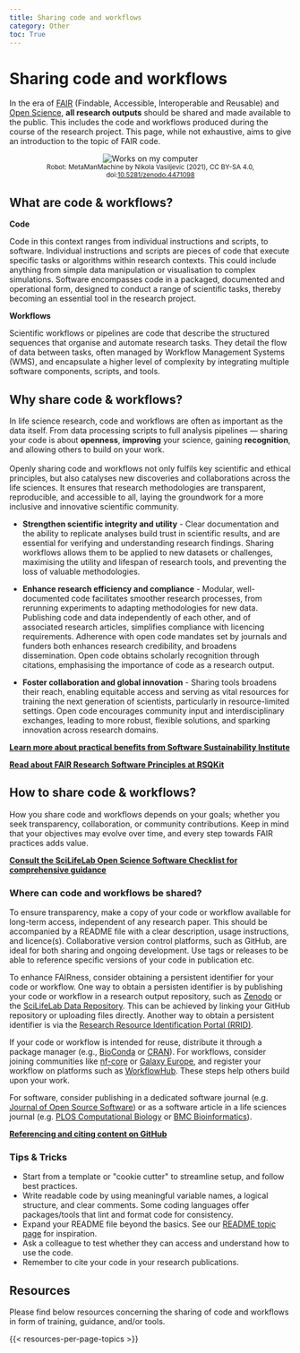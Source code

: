 ```yaml
---
title: Sharing code and workflows
category: Other
toc: True
---
```


# Sharing code and workflows 
In the era of [FAIR](https://data-guidelines.scilifelab.se/topics/fair-principles) (Findable, Accessible, Interoperable and Reusable) and <a href="https://www.vr.se/english/mandates/open-science/open-access-to-research-data.html" target="_blank">Open Science</a>, **all research outputs** should be shared and made available to the public. This includes the code and workflows produced during the course of the research project. This page, while not exhaustive, aims to give an introduction to the topic of FAIR code. 

<div class="row">
  <div class="col-12" style="text-align: center;">
    <img src="/img/illustrations/works-on-my-computer.JPG" alt="Works on my computer" class="img-fluid">
    <br><small>Robot: MetaManMachine by Nikola Vasiljevic (2021), CC BY-SA 4.0, doi:<a href="https://doi.org/10.5281/zenodo.4471098" target="_blank">10.5281/zenodo.4471098</a></small>
  </div>
</div>

## What are code & workflows?

**Code**

Code in this context ranges from individual instructions and scripts, to software. Individual instructions and scripts are pieces of code that execute specific tasks or algorithms within research contexts. This could include anything from simple data manipulation or visualisation to complex simulations. Software encompasses code in a packaged, documented and operational form, designed to conduct a range of scientific tasks, thereby becoming an essential tool in the research project.

**Workflows** 

Scientific workflows or pipelines are code that describe the structured sequences that organise and automate research tasks. They detail the flow of data between tasks, often managed by Workflow Management Systems (WMS), and encapsulate a higher level of complexity by integrating multiple software components, scripts, and tools. 

## Why share code & workflows?

In life science research, code and workflows are often as important as the data itself. From data processing scripts to full analysis pipelines — sharing your code is about <b>openness</b>, <b>improving</b> your science, gaining <b>recognition</b>, and allowing others to build on your work.
<br><br>
Openly sharing code and workflows not only fulfils key scientific and ethical principles, but also catalyses new discoveries and collaborations across the life sciences. It ensures that research methodologies are transparent, reproducible, and accessible to all, laying the groundwork for a more inclusive and innovative scientific community.

* **Strengthen scientific integrity and utility** - Clear documentation and the ability to replicate analyses build trust in scientific results, and are essential for verifying and understanding research findings. Sharing workflows allows them to be applied to new datasets or challenges, maximising the utility and lifespan of research tools, and preventing the loss of valuable methodologies.

* **Enhance research efficiency and compliance** - Modular, well-documented code facilitates smoother research processes, from rerunning experiments to adapting methodologies for new data.  Publishing code and data independently of each other, and of associated research articles, simplifies compliance with licencing requirements. Adherence with open code mandates set by journals and funders both enhances research credibility, and broadens dissemination. Open code obtains scholarly recognition through citations, emphasising the importance of code as a research output.

* **Foster collaboration and global innovation** - Sharing tools broadens their reach, enabling equitable access and serving as vital resources for training the next generation of scientists, particularly in resource-limited settings. Open code encourages community input and interdisciplinary exchanges, leading to more robust, flexible solutions, and sparking innovation across research domains.

<a class="link-teal" href="https://www.software.ac.uk/blog/why-should-you-care-about-reproducible-code-and-how-get-started" target="_blank"> <b>Learn more about practical benefits from Software Sustainability Institute <i class="bi bi-box-arrow-up-right"></i></b></a>

<a class="link-teal" href="https://everse.software/RSQKit/fair_rs" target="_blank"><b>Read about FAIR Research Software Principles at RSQKit <i class="bi bi-box-arrow-up-right"></i></b></a>

## How to share code & workflows?

How you share code and workflows depends on your goals; whether you seek transparency, collaboration, or community contributions. Keep in mind that your objectives may evolve over time, and every step towards FAIR practices adds value.  

<a class="link-teal" href="https://github.com/ScilifelabDataCentre/open-science-checklists/blob/main/open_software_checklist.md" target="_blank"> <b>Consult the SciLifeLab Open Science Software Checklist for comprehensive guidance <i class="bi bi-box-arrow-up-right"></i></b></a>

### Where can code and workflows be shared?

To ensure transparency, make a copy of your code or workflow available for long-term access, independent of any research paper. This should be accompanied by a README file with a clear description, usage instructions, and licence(s). Collaborative version control platforms, such as GitHub, are ideal for both sharing and ongoing development. Use tags or releases to be able to reference specific versions of your code in publication etc. 

To enhance FAIRness, consider obtaining a persistent identifier for your code or workflow. One way to obtain a persisten identifier is by publishing your code or workflow in a research output repository, such as <a href="https://zenodo.org/" target="_blank"> Zenodo</a> or the <a href="https://figshare.scilifelab.se/" target="_blank">SciLifeLab Data Repository</a>. This can be achieved by linking your GitHub repository or uploading files directly. Another way to obtain a persistent identifier is via the <a href="https://rrid.site" target= "_blank">Research Resource Identification Portal (RRID)</a>. 

If your code or workflow is intended for reuse, distribute it through a package manager (e.g., <a href="https://bioconda.github.io/" target= "_blank">BioConda</a> or <a href="https://cran.r-project.org/" target= "_blank">CRAN</a>). For workflows, consider joining communities like <a href="https://nf-co.re/" target= "_blank">nf-core</a> or <a href="https://galaxyproject.org/eu/" target= "_blank">Galaxy Europe</a>, and register your workflow on platforms such as <a href="https://workflowhub.eu/" target= "_blank">WorkflowHub</a>. These steps help others build upon your work.

For software, consider publishing in a dedicated software journal (e.g. <a href="https://joss.theoj.org/" target= "_blank">Journal of Open Source Software</a>) or as a software article in a life sciences journal (e.g. <a href="https://collections.plos.org/collection/software/" target= "_blank">PLOS Computational Biology</a> or <a href="https://bmcbioinformatics.biomedcentral.com/submission-guidelines/preparing-your-manuscript/software-article" target= "_blank">BMC Bioinformatics</a>).

<a class="link-teal" href="https://docs.github.com/en/repositories/archiving-a-github-repository/referencing-and-citing-content" target="_blank"><b>Referencing and citing content on GitHub <i class="bi bi-box-arrow-up-right"></i></b></a>

### Tips & Tricks

- Start from a template or "cookie cutter" to streamline setup, and follow best practices. 
- Write readable code by using meaningful variable names, a logical structure, and clear comments. Some coding languages offer packages/tools that lint and format code for consistency. 
- Expand your README file beyond the basics. See our [README topic page](https://data-guidelines.scilifelab.se/topics/readme-files) for inspiration. 
- Ask a colleague to test whether they can access and understand how to use the code.
- Remember to cite your code in your research publications.





## Resources
Please find below resources concerning the sharing of code and workflows in form of training, guidance, and/or tools.

{{< resources-per-page-topics >}}
